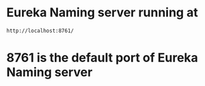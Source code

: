 
# Eureka Naming server running at 
	http://localhost:8761/
	
# 8761 is the default port of Eureka Naming server	